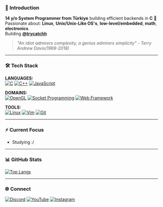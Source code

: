 ### 👋 **Introduction**
**14 y/o System Programmer from Türkiye** building efficient backends in **C** 🔨<br>
Passionate about: **Linux**, **Unix/Unix-Like OS's**, **low-level/embedded**, **math**, **electronics**.<br>
Building **[@trycatchh](https://github.com/trycatchh)**
> *"An idiot admirers complexity, a genius admirers simplicity" - Terry Andrew Davis(1969-2018)*  

---

### 🛠️ **Tech Stack**  
**LANGUAGES:**  
[![C](https://img.shields.io/badge/C-000000?style=for-the-badge&logo=c&logoColor=white&labelColor=2c2c2c)](https://github.com/Mal1koRe1ss?tab=repositories&q=&type=&language=c) 
[![C++](https://img.shields.io/badge/C++-000000?style=for-the-badge&logo=c%2B%2B&logoColor=white&labelColor=2c2c2c)](https://github.com/Mal1koRe1ss?tab=repositories&q=&type=&language=c%2B%2B)
[![JavaScript](https://img.shields.io/badge/JS-000000?style=for-the-badge&logo=javascript&logoColor=white&labelColor=2c2c2c)](https://github.com/Mal1koRe1ss?tab=repositories&q=&type=&language=javascript)  

**DOMAINS:**  
[![OpenGL](https://img.shields.io/badge/OpenGL-000000?style=for-the-badge&logo=opengl&logoColor=white&labelColor=2c2c2c)](https://github.com/Mal1koRe1ss/gl_studies)
[![Socket Programming](https://img.shields.io/badge/Sockets-000000?style=for-the-badge&logo=icloud&logoColor=white&labelColor=2c2c2c)](https://github.com/Mal1koRe1ss/sockets)
[![Web Framework](https://img.shields.io/badge/Lower-000000?style=for-the-badge&logo=htmx&logoColor=white&labelColor=2c2c2c)](https://github.com/trycatchh/lower)

**TOOLS:**  
[![Linux](https://img.shields.io/badge/Linux-000000?style=for-the-badge&logo=linux&logoColor=white&labelColor=2c2c2c)](https://linux.org/)
[![Vim](https://img.shields.io/badge/VIM-000000?style=for-the-badge&logo=vim&logoColor=white&labelColor=2c2c2c)](https://www.vim.org/)
[![Git](https://img.shields.io/badge/Git-000000?style=for-the-badge&logo=git&logoColor=white&labelColor=2c2c2c)](https://git-scm.com/downloads)  

---

### ⚡ **Current Focus**  
- Studying :/

---

### 📊 **GitHub Stats**  
<!---[![Mal1koRe1ss's Stats](https://github-readme-stats.vercel.app/api?username=Mal1koRe1ss&theme=dark&hide_border=true&show_icons=true&include_all_commits=true&bg_color=0D1117&title_color=FFFFFF&text_color=FFFFFF&icon_color=4B7BBD)](https://github.com/Mal1koRe1ss)  --->
[![Top Langs](https://github-readme-stats.vercel.app/api/top-langs/?username=Mal1koRe1ss&theme=dark&hide_border=true&layout=compact&langs_count=8&hide=html,css&bg_color=0D1117&title_color=FFFFFF&text_color=FFFFFF)](https://github.com/Mal1koRe1ss)  

---

### 🌐 **Connect**  
[![Discord](https://img.shields.io/badge/Mal1koRe1ss-000000?style=for-the-badge&logo=discord&logoColor=white&labelColor=2c2c2c)](https://discord.gg/users/1020731689330286694)
[![YouTube](https://img.shields.io/badge/Mal1koRe1ss-000000?style=for-the-badge&logo=youtube&logoColor=white&labelColor=2c2c2c)](https://youtube.com/@mal1kore1ss)
[![Instagram](https://img.shields.io/badge/Mal1koRe1ss-000000?style=for-the-badge&logo=instagram&logoColor=white&labelColor=2c2c2c)](https://www.instagram.com/mal1kore1ss/)
